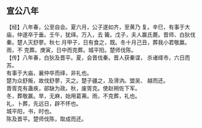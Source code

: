 ## 宣公八年

【经】八年春，公至自会。夏六月，公子遂如齐，至黄乃
复。辛巳，有事于大庙，仲遂卒于垂。壬午，犹绎。万入，去
籥。戊子，夫人赢氏薨。晋师、白狄伐秦。楚人灭舒蓼。秋七
月甲子，日有食之，既。冬十月己丑，葬我小君敬赢。雨，不
克葬。庚寅，日中而克葬。城平阳。楚师伐陈。  
【传】八年春，白狄及晋平。夏，会晋伐秦。晋人获秦谍，
杀诸绛市，六日而苏。  
有事于大庙，襄仲卒而绎，非礼也。  
楚为众舒叛，故伐舒蓼，灭之。楚子疆之，及滑汭。盟吴、
越而还。  
晋胥克有蛊疾，郤缺为政。秋，废胥克。使赵朔佐下军。  
冬，葬敬赢。旱，无麻，始用葛茀。雨，不克葬，礼也。  
礼，卜葬，先远日，辟不怀也。  
城平阳，书，时也。  
陈及晋平。楚师伐陈，取成而还。  

